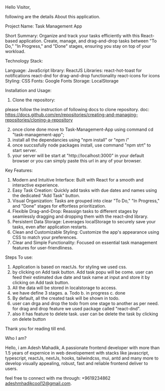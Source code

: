 
Hello Visitor,

following are the details About this application.

Project Name: Task Management App

Short Summary: Organize and track your tasks efficiently with this React-based application. Create, manage, and drag-and-drop tasks between "To Do," "In Progress," and "Done" stages, ensuring you stay on top of your workload.

Technology Stack:

Language: JavaScript
library: ReactJS
Libraries:
react-hot-toast for notifications
react-dnd for drag-and-drop functionality
react-icons for icons
Styling: CSS
Fonts: Google Fonts
Storage: LocalStorage

Installation and Usage:

1. Clone the repository:

please follow the instruction of following docs to clone repository.
doc: https://docs.github.com/en/repositories/creating-and-managing-repositories/cloning-a-repository

2. once clone done move to Task-Management-App using command cd "task-management-app";
3. install all the dependancies using "npm install" or "npm i"
4. once succssfully node packages install, use command "npm strt" to start server.
5. your server will be start at "http://localhost:3000" in your default browser or you can simply paste this url in any of your browser.


Key Features:

1. Modern and Intuitive Interface: Built with React for a smooth and interactive experience.
2. Easy Task Creation: Quickly add tasks with due dates and names using the dedicated "Add Task" button.
3. Visual Organization: Tasks are grouped into clear "To Do," "In Progress," and "Done" stages for effortless prioritization.
4. Flexible Drag-and-Drop: Reassign tasks to different stages by seamlessly dragging and dropping them with the react-dnd library.
5. Persistent Data Storage: Leverages localStorage to securely save your tasks, even after application restarts.
6. Clean and Customizable Styling: Customize the app's appearance using CSS to match your preferences.
7. Clear and Simple Functionality: Focused on essential task management features for user-friendliness.


Steps To use:
1. Application is based on reactJs. for styling we used css.
2. by clicking on Add task button. Add task popu will be come. user can feed their estimated due date and task name at input and store it by clicking on Add task button.
3. All the data will be stored in localstorage to access.
4. we have define 3 stages. 
a. Todo
b. in progress
c. done
5. By default, all the created task will be shown in todo.
5. user can drga and drop the todo from one stage to another as per need. for drag and drop feature we used package called "react-dnd".
6. also it has feature to delete task. user can be delete the task by clicking on delete button


Thank you for reading till end.

Who I am?

Hello, i am Adesh Mahadik, A passionate frontend developer with more than 1.5 years of expernice in web developement with stacks like javascript, typescript, reactJs, nextJs, hooks, tailwindcss, mui, antd and many more to develop visually appealing, robust, fast and reliable frontend deliver to users.



feel free to connect with me through:
+9619234862
adeshmhadikcool12@gmail.com.
